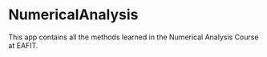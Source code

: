 NumericalAnalysis
=================

This app contains all the methods learned in the Numerical Analysis Course at EAFIT.
